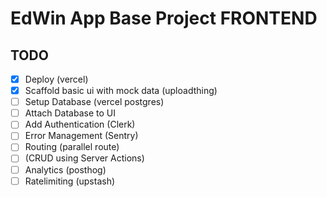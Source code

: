 # EdWin App Base Project FRONTEND

## TODO
- [x] Deploy (vercel)
- [x] Scaffold basic ui with mock data (uploadthing)
- [ ] Setup Database (vercel postgres)
- [ ] Attach Database to UI
- [ ] Add Authentication (Clerk)
- [ ] Error Management (Sentry)
- [ ] Routing (parallel route)
- [ ] (CRUD using Server Actions)
- [ ] Analytics (posthog)
- [ ] Ratelimiting (upstash)